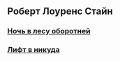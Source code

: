 ## Роберт Лоуренс Стайн
### [Ночь в лесу оборотней](https://hanabishirecca.github.io/gamebooks/05%20Night%20in%20Werewolf%20Woods)
### [Лифт в никуда](https://hanabishirecca.github.io/gamebooks/34%20Elevator%20to%20Nowhere)
